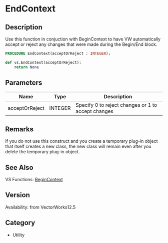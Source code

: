 # EndContext

## Description
Use this function in conjuction with BeginContext to have VW automatically accept or reject any changes that were made during the Begin/End block.

```pascal
PROCEDURE EndContext(acceptOrReject : INTEGER);
```

```python
def vs.EndContext(acceptOrReject):
    return None
```

## Parameters
|Name|Type|Description|
|---|---|---|
|acceptOrReject|INTEGER|Specify 0 to reject changes or 1 to accept changes|

## Remarks
If you do not use this construct and you create a temporary plug-in object that itself creates a new class, the new class will remain even after you delete the temporary plug-in object.

## See Also
VS Functions:
[BeginContext](BeginContext.md)

## Version
Availability: from VectorWorks12.5

## Category
* Utility

